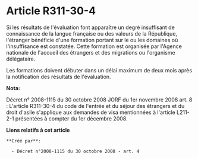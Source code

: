 # Article R311-30-4

Si les résultats de l'évaluation font apparaître un degré insuffisant de connaissance de la langue française ou des valeurs
de la République, l'étranger bénéficie d'une formation portant sur le ou les domaines où l'insuffisance est constatée. Cette
formation est organisée par l'Agence nationale de l'accueil des étrangers et des migrations ou l'organisme délégataire. 

Les formations doivent débuter dans un délai maximum de deux mois après la notification des résultats de l'évaluation.

**Nota:**

Décret n° 2008-1115 du 30 octobre 2008 JORF du 1er novembre 2008 art. 8 : L'article R311-30-4 du code de l'entrée et du
séjour des étrangers et du droit d'asile s'applique aux demandes de visa mentionnées à l'article L211-2-1 présentées à
compter du 1er décembre 2008.

**Liens relatifs à cet article**

	**Créé par**:

	  - Décret n°2008-1115 du 30 octobre 2008 - art. 4
